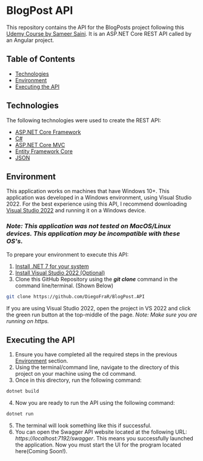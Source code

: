 # BlogPost API
This repository contains the API for the BlogPosts project following this [Udemy Course by Sameer Saini](https://www.udemy.com/course/real-world-app-angular-aspnet-core-web-api-and-sql/?couponCode=THANKSLEARNER24). 
It is an ASP.NET Core REST API called by an Angular project. 
## Table of Contents
- [Technologies](#technologies)
- [Environment](#environment)
- [Executing the API](#executing-the-api)

## Technologies
The following technologies were used to create the REST API: 
- [ASP.NET Core Framework](https://dotnet.microsoft.com/en-us/apps/aspnet)
- [C#](https://learn.microsoft.com/en-us/dotnet/csharp/)
- [ASP.NET Core MVC](https://learn.microsoft.com/en-us/aspnet/core/mvc/overview?view=aspnetcore-8.0)
- [Entity Framework Core](https://learn.microsoft.com/en-us/ef/core/)
- [JSON](https://developer.mozilla.org/en-US/docs/Web/JavaScript/Reference/Global_Objects/JSON)

## Environment
This application works on machines that have Windows 10+. This application was developed in a Windows environment, using Visual Studio 2022. For the best experience using this API, I recommend downloading [Visual Studio 2022](https://visualstudio.microsoft.com/vs/) and running it on a Windows device. 
### *Note: This application was not tested on MacOS/Linux devices. This application may be incompatible with these OS's.*

To prepare your environment to execute this API:
1. [Install .NET 7 for your system](https://dotnet.microsoft.com/en-us/download/dotnet/7.0)
2. [Install Visual Studio 2022 (Optional)](https://visualstudio.microsoft.com/vs/)
3. Clone this GitHub Repository using the ___git clone___ command in the command line/terminal. (Shown Below)
```` bash
git clone https://github.com/DiegoFraR/BlogPost.API
````
If you are using Visual Studio 2022, open the project in VS 2022 and click the green run button at the top-middle of the page.
*Note: Make sure you are running on https.*

## Executing the API 
1. Ensure you have completed all the required steps in the previous [Environment](#environment) section.
2. Using the terminal/command line, navigate to the directory of this project on your machine using the cd command.
3. Once in this directory, run the following command:
```` bash
dotnet build
````
4. Now you are ready to run the API using the following command:
```` bash
dotnet run
````
5. The terminal will look something like this if successful.
6. You can open the Swagger API website located at the following URL: *https://localhost:7192/swagger*. This means you successfully launched the application. Now you must start the UI for the program located here(Coming Soon!).
